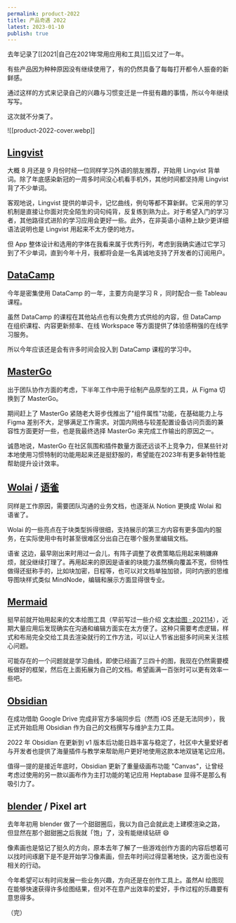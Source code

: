 ```yaml
---
permalink: product-2022
title: 产品奇遇 2022
latest: 2023-01-10
publish: true
---
```

去年记录了[[2021|自己在2021年常用应用和工具]]后又过了一年。

有些产品因为种种原因没有继续使用了，有的仍然具备了每每打开都令人振奋的新鲜感。

通过这样的方式来记录自己的兴趣与习惯变迁是一件挺有趣的事情，所以今年继续写写。

这次就不分类了。

![[product-2022-cover.webp]]

## [Lingvist](https://lingvist.com/)

大概 8 月还是 9 月份时经一位同样学习外语的朋友推荐，开始用 Lingvist 背单词。除了年底感染新冠的一周多时间没心机看手机外，其他时间都坚持用 Lingvist 背了不少单词。

客观地说，Lingvist 提供的单词卡，记忆曲线，例句等都不算新鲜。它采用的学习机制是直接让你面对完全陌生的词句纯背，反复练到熟为止。对于希望入门的学习者，其他路径式进阶的学习应用会更好一些。此外，在非英语小语种上缺少更详细语法说明也是 Lingvist 用起来不太方便的地方。

但 App 整体设计和选用的字体在我看来属于优秀行列，考虑到我确实通过它学习到了不少单词，直到今年十月，我都将会是一名真诚地支持了开发者的订阅用户。

## [DataCamp](https://app.datacamp.com/learn)

今年是密集使用 DataCamp 的一年，主要方向是学习 R ，同时配合一些 Tableau 课程。

虽然 DataCamp 的课程在其他站点也有以免费方式供给的内容，但 DataCamp 在组织课程、内容更新频率、在线 Workspace 等方面提供了体验感稍强的在线学习服务。

所以今年应该还是会有许多时间会投入到 DataCamp 课程的学习中。

## [MasterGo](https://mastergo.com/)

出于团队协作方面的考虑，下半年工作中用于绘制产品原型的工具，从 Figma 切换到了 MasterGo。

期间赶上了 MasterGo 紧随老大哥步伐推出了"组件属性"功能，在基础能力上与 Figma 差别不大，足够满足工作需求。对国内网络与较差配置设备访问页面的兼容性方面更好一些，也是我最终选择 MasterGo 来完成工作输出的原因之一。

诚恳地说，MasterGo 在社区氛围和插件数量方面还远谈不上竞争力，但某些针对本地使用习惯特制的功能用起来还是挺舒服的，希望能在2023年有更多新特性能帮助提升设计效率。

## [Wolai](https://www.wolai.com/) / [语雀](https://www.yuque.com/dashboard)

同样是工作原因，需要团队沟通的业务文档，也逐渐从 Notion 更换成 Wolai 和 语雀了。

Wolai 的一些亮点在于块类型拆得很细，支持展示的第三方内容有更多国内的服务，在实际使用中有时甚至很难区分出自己在哪个服务里编辑文档。

语雀 这边，最早刚出来时用过一会儿，有阵子调整了收费策略后用起来稍嫌麻烦，就没继续打理了。再用起来的原因是语雀的块能力虽然横向覆盖不宽，但特性做得还挺称手的，比如块加密，日程等，也可以对文档单独加锁，同时内嵌的思维导图块样式类似 MindNode，编辑和展示方面显得很专业。

## [Mermaid](https://mermaid.js.org/intro/)

挺早前就开始用起来的文本绘图工具（早前写过一些介绍 [文本绘图 · 202114](https://mp.weixin.qq.com/s/uiAd2bRgL-UPgunR9W8sSw)），近期大量应用后发现确实在沟通和编辑方面实在太方便了。这种只需要考虑逻辑，样式和布局完全交给工具去渲染就行的工作方法，可以让人节省出挺多时间来关注核心问题。

可能存在的一个问题就是学习曲线，即使已经画了三四十的图，我现在仍然需要模板做好的框架，然后在上面拓展为自己的文档。希望画满一百张时可以更有效率一些吧。

## [Obsidian](https://obsidian.md/)

在成功借助 Google Drive 完成非官方多端同步后（然而 iOS 还是无法同步），我正式开始启用 Obsidian 作为自己的文档撰写与维护主力工具。

2022 年 Obsidian 在更新到 v1 版本后功能日趋丰富与稳定了，社区中大量爱好者与开发者也提供了海量插件与教学来帮助用户更好地使用这款本地双链笔记应用。

值得一提的是接近年底时，Obsidian 更新了重量级画布功能 "Canvas"，让曾经考虑过使用的另一款以画布作为主打功能的笔记应用 Heptabase 显得不是那么有吸引力了。

## [blender](https://www.blender.org/) / Pixel art

去年年初用 blender 做了一个甜甜圈后，我以为自己会就此走上建模渲染之路，但显然在那个甜甜圈之后我就「饱」了，没有能继续钻研 😄

像素画也是惦记了挺久的方向，原本去年了解了一些游戏创作方面的内容后想着可以找时间琢磨下是不是开始学习像素画，但去年时间过得显著地快，这方面也没有相关的行动。

今年希望可以有时间发展一些业务兴趣，方向还是在创作工具上。虽然AI 绘图现在能够快速获得许多绘图结果，但对不在意产出效率的爱好，手作过程的乐趣要有意思得多。

（完）